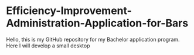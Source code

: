 # Efficiency-Improvement-Administration-Application-for-Bars
Hello, this is my GitHub repository for my Bachelor application program. Here I will develop a small desktop
